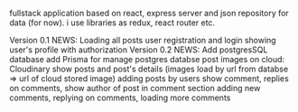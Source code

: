 fullstack application based on react, express server and json repository for data (for now). i use libraries as redux, react router etc. 

Version 0.1
  NEWS:
    Loading all posts
    user registration and login
    showing user's profile with authorization
Version 0.2
  NEWS:
    Add postgresSQL database
    add Prisma for manage postgres databse
    post images on cloud: Cloudinary
    show posts and post's details (images load by url from databse => url of cloud stored image)
    adding posts by users
    show comment, replies on comments, show author of post in comment section
    adding new comments, replying on comments, loading more comments
